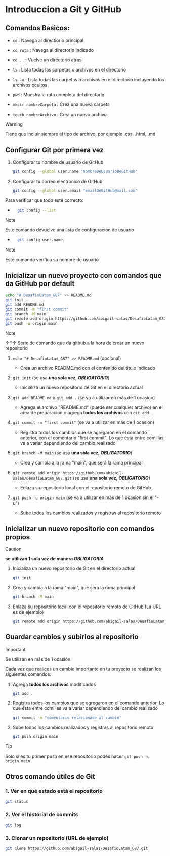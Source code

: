 # Introduccion a Git y GitHub

## Comandos Basicos:

- `cd` : Navega al directiorio principal
- `cd ruta` : Navega al directorio indicado
- `cd ..` : Vuelve un directorio atrás

- `ls` : Lista todas las carpetas o archivos en el directorio
- `ls -a` : Lista todas las carpetas o archivos en el directorio incluyendo los archivos ocultos

- `pwd` : Muestra la ruta completa del directorio

- `mkdir nombreCarpeta` : Crea una nueva carpeta

- `touch nombreArchivo` : Crea un nuevo archivo
> [!WARNING]
> Tiene que incluir siempre el tipo de archivo, por ejemplo .css, .html, .md

## Configurar Git por primera vez

1. Configurar tu nombre de usuario de GitHub

   ```bash
   git config --global user.name "nombreDeUsuarioDeGitHub"
   ```

2. Configurar tu correo electronico de GitHub

   ```bash
   git config --global user.email "emailDeGitHub@mail.com"
   ```

Para verificar que todo esté correcto:

- ```bash
    git config --list
  ```
> [!NOTE]
> Este comando devuelve una lista de configuracion de usuario

- ```bash
    git config user.name
  ```
> [!NOTE]
> Este comando verifica su nombre de usuario

## Inicializar un nuevo proyecto con comandos que da GitHub por default

```bash
echo "# DesafioLatam_G87" >> README.md
git init
git add README.md
git commit -m "first commit"
git branch -M main
git remote add origin https://github.com/abigail-salas/DesafioLatam_G87.git
git push -u origin main
```

> [!NOTE]
> ↑↑↑ Serie de comando que da github a la hora de crear un nuevo repositorio

1. `echo "# DesafioLatam_G87" >> README.md` (opcional)

   - Crea un archivo README.md con el contenido del titulo indicado

2. `git init` (se usa **una sola vez, _OBLIGATORIO_**)

   - Inicializa un nuevo repositorio de Git en el directorio actual

3. `git add README.md` o `git add .` (se va a utilizar en más de 1 ocasion)

   - Agrega el archivo "README.md" (puede ser cualquier archivo) en el area de preparacion o agrega **todos los archivos** con `git add .`

4. `git commit -m "first commit"` (se va a utilizar en más de 1 ocasion)

   - Registra todos los cambios que se agregaron en el comando anterior, con el comentario "first commit". Lo que ésta entre comillas va a variar dependiendo del cambio realizado

5. `git branch -M main` (se usa **una sola vez, _OBLIGATORIO_**)

   - Crea y cambia a la rama "main", que será la rama principal

6. `git remote add origin https://github.com/abigail-salas/DesafioLatam_G87.git` (se usa **una sola vez, _OBLIGATORIO_**)

   - Enlaza su repositorio local con el repositorio remoto de GitHub

7. `git push -u origin main` (se va a utilizar en más de 1 ocasion sin el "-u")

   - Sube todos los cambios realizados y registras al repositorio remoto

## Inicializar un nuevo repositorio con comandos propios

> [!CAUTION] 
> **se utilizan 1 sola vez de manera _OBLIGATORIA_**

1. Inicializa un nuevo repositorio de Git en el directorio actual

   ```bash
   git init
   ```

2. Crea y cambia a la rama "main", que será la rama principal

   ```bash
   git branch -M main
   ```

3. Enlaza su repositorio local con el repositorio remoto de GitHub (La URL es de ejemplo)

   ```bash
   git remote add origin https://github.com/abigail-salas/DesafioLatam_G87.git
   ```

## Guardar cambios y subirlos al repositorio 

> [!IMPORTANT]
> Se utilizan en más de 1 ocasión

Cada vez que realices un cambio importante en tu proyecto se realizan los siguientes comandos:

1. Agrega **todos los archivos** modificados

   ```bash
   git add .
   ```

2. Registra todos los cambios que se agregaron en el comando anterior. Lo que ésta entre comillas va a variar dependiendo del cambio realizado

   ```bash
   git commit -m "comentario relacionado al cambio"
   ```

3. Sube todos los cambios realizados y registras al repositorio remoto

   ```bash
   git push origin main
   ```
> [!TIP]
> Solo si es tu primer push en ese repositorio podés hacer `git push -u origin main`

## Otros comando útiles de Git

### 1. Ver en qué estado está el repositorio

```bash
git status
```

### 2. Ver el historial de commits

```bash
git log
```

### 3. Clonar un repositorio (URL de ejemplo)

```bash
git clone https://github.com/abigail-salas/DesafioLatam_G87.git
```

